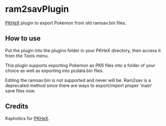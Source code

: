 # ram2savPlugin
[PKHeX](https://github.com/kwsch/PKHeX) plugin to export Pokemon from old ramsav.bin files.

## How to use
Put the plugin into the plugins folder in your PKHeX directory, then access it from the Tools menu.

This plugin supports exporting Pokemon as PK6 files into a folder of your choice as well as exporting into pcdata.bin files.

Editing the ramsav.bin is not supported and never will be. Ram2sav is a deprecated method since there are ways to export/import proper 'main' save files now.

## Credits
Kaphotics for [PKHeX](https://github.com/kwsch/PKHeX).